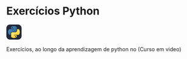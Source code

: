 # Exercícios Python
<div style= "display flex; gap: 15px; align-itens: center;">
<img src="https://raw.githubusercontent.com/tandpfun/skill-icons/refs/heads/main/icons/Python-Dark.svg" alt="logo python" width=40px>

Exercícios, ao longo da aprendizagem de python no (Curso em video)
